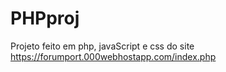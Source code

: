 # PHPproj
Projeto feito em php, javaScript e css do site https://forumport.000webhostapp.com/index.php
